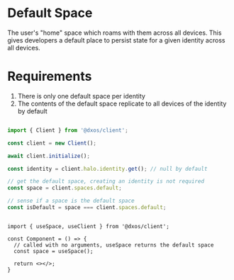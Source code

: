 # Default Space

The user's "home" space which roams with them across all devices. This gives developers a default place to persist state for a given identity across all devices.

# Requirements

1. There is only one default space per identity
2. The contents of the default space replicate to all devices of the identity by default

```ts

import { Client } from '@dxos/client';

const client = new Client();

await client.initialize();

const identity = client.halo.identity.get(); // null by default

// get the default space, creating an identity is not required
const space = client.spaces.default;

// sense if a space is the default space
const isDefault = space === client.spaces.default;

```

```tsx

import { useSpace, useClient } from '@dxos/client';

const Component = () => {
  // called with no arguments, useSpace returns the default space
  const space = useSpace();

  return <></>;
}

```
